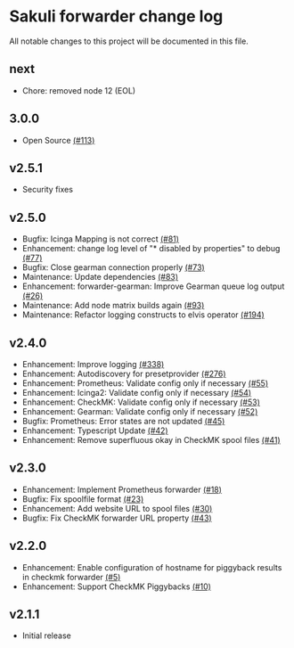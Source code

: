 # Sakuli forwarder change log

All notable changes to this project will be documented in this file.

## next

- Chore: removed node 12 (EOL)


## 3.0.0

- Open Source [(#113)](https://github.com/sakuli/sakuli-enterprise-forwarder/issues/113)

## v2.5.1

- Security fixes

## v2.5.0

- Bugfix: Icinga Mapping is not correct [(#81)](https://github.com/sakuli/sakuli-enterprise-forwarder/issues/81)
- Enhancement: change log level of "* disabled by properties" to debug [(#77)](https://github.com/sakuli/sakuli-enterprise-forwarder/issues/77)
- Bugfix: Close gearman connection properly [(#73)](https://github.com/sakuli/sakuli-enterprise-forwarder/issues/73)
- Maintenance: Update dependencies [(#83)](https://github.com/sakuli/sakuli-enterprise-forwarder/issues/83)
- Enhancement: forwarder-gearman: Improve Gearman queue log output [(#26)](https://github.com/sakuli/sakuli-enterprise-forwarder/issues/26)
- Maintenance: Add node matrix builds again [(#93)](https://github.com/sakuli/sakuli-enterprise-forwarder/issues/93)
- Maintenance: Refactor logging constructs to elvis operator [(#194)](https://github.com/sakuli/sakuli/issues/194)

## v2.4.0
- Enhancement: Improve logging [(#338)](https://github.com/sakuli/sakuli/issues/338)
- Enhancement: Autodiscovery for presetprovider [(#276)](https://github.com/sakuli/sakuli/issues/276)
- Enhancement: Prometheus: Validate config only if necessary [(#55)](https://github.com/sakuli/sakuli-enterprise-forwarder/issues/55)
- Enhancement: Icinga2: Validate config only if necessary [(#54)](https://github.com/sakuli/sakuli-enterprise-forwarder/issues/54)
- Enhancement: CheckMK: Validate config only if necessary [(#53)](https://github.com/sakuli/sakuli-enterprise-forwarder/issues/53)
- Enhancement: Gearman: Validate config only if necessary [(#52)](https://github.com/sakuli/sakuli-enterprise-forwarder/issues/52)
- Bugfix: Prometheus: Error states are not updated [(#45)](https://github.com/sakuli/sakuli-enterprise-forwarder/issues/45)
- Enhancement: Typescript Update [(#42)](https://github.com/sakuli/sakuli-enterprise-forwarder/issues/42)
- Enhancement: Remove superfluous okay in CheckMK spool files [(#41)](https://github.com/sakuli/sakuli-enterprise-forwarder/issues/41)

## v2.3.0
- Enhancement: Implement Prometheus forwarder [(#18)](https://github.com/sakuli/sakuli-enterprise-forwarder/issues/18)
- Bugfix: Fix spoolfile format [(#23)](https://github.com/sakuli/sakuli-enterprise-forwarder/issues/23)
- Enhancement: Add website URL to spool files [(#30)](https://github.com/sakuli/sakuli-enterprise-forwarder/issues/30)
- Bugfix: Fix CheckMK forwarder URL property [(#43)](https://github.com/sakuli/sakuli-docker/issues/43)

## v2.2.0
- Enhancement: Enable configuration of hostname for piggyback results in checkmk forwarder [(#5)](https://github.com/sakuli/sakuli-enterprise-forwarder/issues/5)
- Enhancement: Support CheckMK Piggybacks [(#10)](https://github.com/sakuli/sakuli-enterprise-forwarder/issues/10)

## v2.1.1
- Initial release
